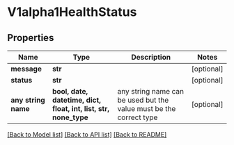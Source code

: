 # V1alpha1HealthStatus


## Properties
Name | Type | Description | Notes
------------ | ------------- | ------------- | -------------
**message** | **str** |  | [optional] 
**status** | **str** |  | [optional] 
**any string name** | **bool, date, datetime, dict, float, int, list, str, none_type** | any string name can be used but the value must be the correct type | [optional]

[[Back to Model list]](../README.md#documentation-for-models) [[Back to API list]](../README.md#documentation-for-api-endpoints) [[Back to README]](../README.md)


